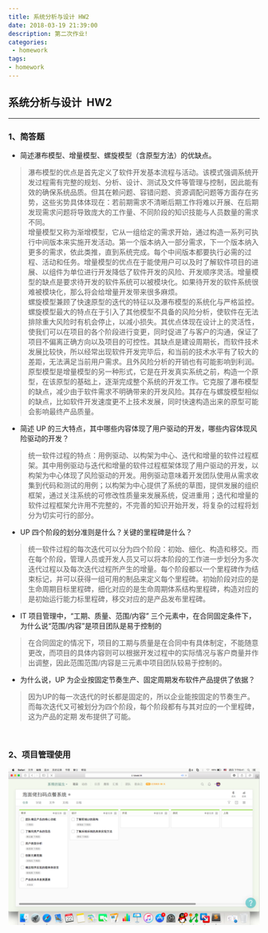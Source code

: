 ```yaml
---
title: 系统分析与设计 HW2
date: 2018-03-19 21:39:00
description: 第二次作业!
categories:
 - homework
tags: 
- homework
---
```



## 系统分析与设计 &nbsp;HW2

----------

### 1、简答题

- 简述瀑布模型、增量模型、螺旋模型（含原型方法）的优缺点。
>瀑布模型的优点是首先定义了软件开发基本流程与活动。该模式强调系统开发过程需有完整的规划、分析、设计、测试及文件等管理与控制，因此能有效的确保系统品质。但其在赖问题、容错问题、资源调配问题等方面存在劣势，这些劣势具体体现在：若前期需求不清晰后期工作将难以开展、在后期发现需求问题将导致庞大的工作量、不同阶段的知识技能与人员数量的需求不同。
><br>增量模型又称为渐增模型，它从一组给定的需求开始，通过构造一系列可执行中间版本来实施开发活动。第一个版本纳入一部分需求，下一个版本纳入更多的需求，依此类推，直到系统完成。每个中间版本都要执行必需的过程、活动和任务。增量模型的优点在于能使用户可以及时了解软件项目的进展、以组件为单位进行开发降低了软件开发的风险、开发顺序灵活。增量模型的缺点是要求待开发的软件系统可以被模块化。如果待开发的软件系统很难被模块化，那么将会给增量开发带来很多麻烦。
><br>螺旋模型兼顾了快速原型的迭代的特征以及瀑布模型的系统化与严格监控。螺旋模型最大的特点在于引入了其他模型不具备的风险分析，使软件在无法排除重大风险时有机会停止，以减小损失。其优点体现在设计上的灵活性，使我们可以在项目的各个阶段进行变更，同时促进了与客户的沟通，保证了项目不偏离正确方向以及项目的可控性。其缺点是建设周期长，而软件技术发展比较快，所以经常出现软件开发完毕后，和当前的技术水平有了较大的差距，无法满足当前用户需求。且外风险分析的开销也有可能影响到利润。
><br>原型模型是增量模型的另一种形式，它是在开发真实系统之前，构造一个原型，在该原型的基础上，逐渐完成整个系统的开发工作。它克服了瀑布模型的缺点，减少由于软件需求不明确带来的开发风险。其存在与螺旋模型相似的缺点，比如软件开发速度更不上技术发展，同时快速构造出来的原型可能会影响最终产品质量。

- 简述 UP 的三大特点，其中哪些内容体现了用户驱动的开发，哪些内容体现风险驱动的开发？
>统一软件过程的特点：用例驱动、以构架为中心、迭代和增量的软件过程框架。其中用例驱动与迭代和增量的软件过程框架体现了用户驱动的开发，以构架为中心体现了风险驱动的开发。用例驱动意味着开发团队使用从需求收集到代码和测试的用例；以构架为中心提供了系统的草图，提供发展的组织框架，通过关注系统的可修改性质量来发展系统，促进重用；迭代和增量的软件过程框架允许用不完整的，不完善的知识开始开发，将复杂的过程将划分为切实可行的部分。

- UP 四个阶段的划分准则是什么？关键的里程碑是什么？
>统一软件过程的每次迭代可以分为四个阶段：初始、细化、构造和移交。而在每个阶段，管理人员或开发人员又可以将本阶段的工作进一步划分为多次迭代过程以及每次迭代过程所产生的增量。每个阶段都以一个里程碑作为结束标记，并可以获得一组可用的制品来定义每个里程碑。初始阶段对应的是生命周期目标里程碑，细化对应的是生命周期体系结构里程碑，构造对应的是初始运行能力标里程碑，移交对应的是产品发布里程碑。

- IT 项目管理中，“工期、质量、范围/内容” 三个元素中，在合同固定条件下，为什么说“范围/内容”是项目团队是易于控制的
>在合同固定的情况下，项目的工期与质量是在合同中有具体制定，不能随意更改，而项目的具体内容则可以根据开发过程中的实际情况与客户商量并作出调整，因此范围范围/内容是三元素中项目团队较易于控制的。

- 为什么说，UP 为企业按固定节奏生产、固定周期发布软件产品提供了依据？
>因为UP的每一次迭代的时长都是固定的，所以企业能按固定的节奏生产。而每次迭代又可被划分为四个阶段，每个阶段都有与其对应的一个里程碑，这为产品的定期
发布提供了可能。

<br>

### 2、项目管理使用

![image](https://raw.githubusercontent.com/Eros-L/Eros-L.github.io/master/_posts/image/HW2.png)


